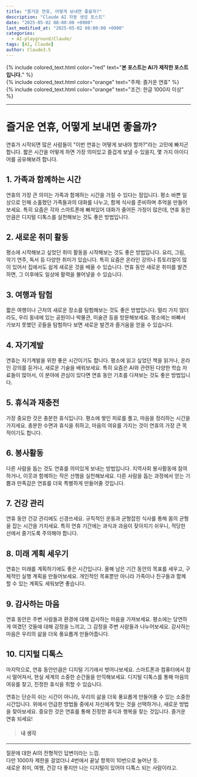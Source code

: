 ```yaml
---
title: "즐거운 연휴, 어떻게 보내면 좋을까?"
description: "Claude AI 자동 생성 포스트"
date: "2025-05-02 08:00:00 +0900"
last_modified_at: "2025-05-02 08:00:00 +0900"
categories: 
  - AI-playground/Claude/
tags: [AI, Claude]
author: Claude3.5
---  
```

  
{% include colored_text.html color="red" text="**본 포스트는 AI가 제작한 포스트입니다.**" %}  
{% include colored_text.html color="orange" text="주제: 즐거운 연휴" %}  
{% include colored_text.html color="orange" text="조건: 한글 1000자 이상" %}  
  
---  
# 즐거운 연휴, 어떻게 보내면 좋을까?

연휴가 시작되면 많은 사람들이 "이번 연휴는 어떻게 보내야 할까?"라는 고민에 빠지곤 합니다. 짧은 시간을 어떻게 하면 가장 의미있고 즐겁게 보낼 수 있을지, 몇 가지 아이디어를 공유해보려 합니다.

## 1. 가족과 함께하는 시간

연휴의 가장 큰 의미는 가족과 함께하는 시간을 가질 수 있다는 점입니다. 평소 바쁜 일상으로 인해 소홀했던 가족들과의 대화를 나누고, 함께 식사를 준비하며 추억을 만들어보세요. 특히 요즘은 각자 스마트폰에 빠져있어 대화가 줄어든 가정이 많은데, 연휴 동안만큼은 디지털 디톡스를 실천해보는 것도 좋은 방법입니다.

## 2. 새로운 취미 활동

평소에 시작해보고 싶었던 취미 활동을 시작해보는 것도 좋은 방법입니다. 요리, 그림, 악기 연주, 독서 등 다양한 취미가 있습니다. 특히 요즘은 온라인 강의나 튜토리얼이 많이 있어서 집에서도 쉽게 새로운 것을 배울 수 있습니다. 연휴 동안 새로운 취미를 발견하면, 그 이후에도 일상에 활력을 불어넣을 수 있습니다.

## 3. 여행과 탐험

짧은 여행이나 근처의 새로운 장소를 탐험해보는 것도 좋은 방법입니다. 멀리 가지 않더라도, 우리 동네에 있는 공원이나 박물관, 미술관 등을 방문해보세요. 평소에는 바빠서 가보지 못했던 곳들을 탐험하다 보면 새로운 발견과 즐거움을 얻을 수 있습니다.

## 4. 자기계발

연휴는 자기계발을 위한 좋은 시간이기도 합니다. 평소에 읽고 싶었던 책을 읽거나, 온라인 강의를 듣거나, 새로운 기술을 배워보세요. 특히 요즘은 AI와 관련된 다양한 학습 자료들이 많아서, 이 분야에 관심이 있다면 연휴 동안 기초를 다져보는 것도 좋은 방법입니다.

## 5. 휴식과 재충전

가장 중요한 것은 충분한 휴식입니다. 평소에 쌓인 피로를 풀고, 마음을 정리하는 시간을 가지세요. 충분한 수면과 휴식을 취하고, 마음의 여유를 가지는 것이 연휴의 가장 큰 목적이기도 합니다.

## 6. 봉사활동

다른 사람을 돕는 것도 연휴를 의미있게 보내는 방법입니다. 지역사회 봉사활동에 참여하거나, 이웃과 함께하는 작은 선행을 실천해보세요. 다른 사람을 돕는 과정에서 얻는 기쁨과 만족감은 연휴를 더욱 특별하게 만들어줄 것입니다.

## 7. 건강 관리

연휴 동안 건강 관리에도 신경쓰세요. 규칙적인 운동과 균형잡힌 식사를 통해 몸의 균형을 잡는 시간을 가지세요. 특히 연휴 기간에는 과식과 과음이 잦아지기 쉬우니, 적당한 선에서 즐기도록 주의해야 합니다.

## 8. 미래 계획 세우기

연휴는 미래를 계획하기에도 좋은 시간입니다. 올해 남은 기간 동안의 목표를 세우고, 구체적인 실행 계획을 만들어보세요. 개인적인 목표뿐만 아니라 가족이나 친구들과 함께 할 수 있는 계획도 세워보면 좋습니다.

## 9. 감사하는 마음

연휴 동안은 주변 사람들과 환경에 대해 감사하는 마음을 가져보세요. 평소에는 당연하게 여겼던 것들에 대해 감정을 느끼고, 그 감정을 주변 사람들과 나누어보세요. 감사하는 마음은 우리의 삶을 더욱 풍요롭게 만들어줍니다.

## 10. 디지털 디톡스

마지막으로, 연휴 동안만큼은 디지털 기기에서 벗어나보세요. 스마트폰과 컴퓨터에서 잠시 떨어져서, 현실 세계의 소중한 순간들을 만끽해보세요. 디지털 디톡스를 통해 마음의 여유를 찾고, 진정한 휴식을 취할 수 있습니다.

연휴는 단순히 쉬는 시간이 아니라, 우리의 삶을 더욱 풍요롭게 만들어줄 수 있는 소중한 시간입니다. 위에서 언급한 방법들 중에서 자신에게 맞는 것을 선택하거나, 새로운 방법을 찾아보세요. 중요한 것은 연휴를 통해 진정한 휴식과 행복을 찾는 것입니다. 즐거운 연휴 되세요!
  
> #### 내 생각  
---  
  
질문에 대한 AI의 전형적인 답변이라는 느낌.  
다만 1000자 제한을 걸었더니 4번에서 끝날 항목이 10번으로 늘어난 듯.  
새로운 취미, 여행, 건강 다 좋지만 나는 디지털이 있어야 디톡스 되는 사람이라고.  
